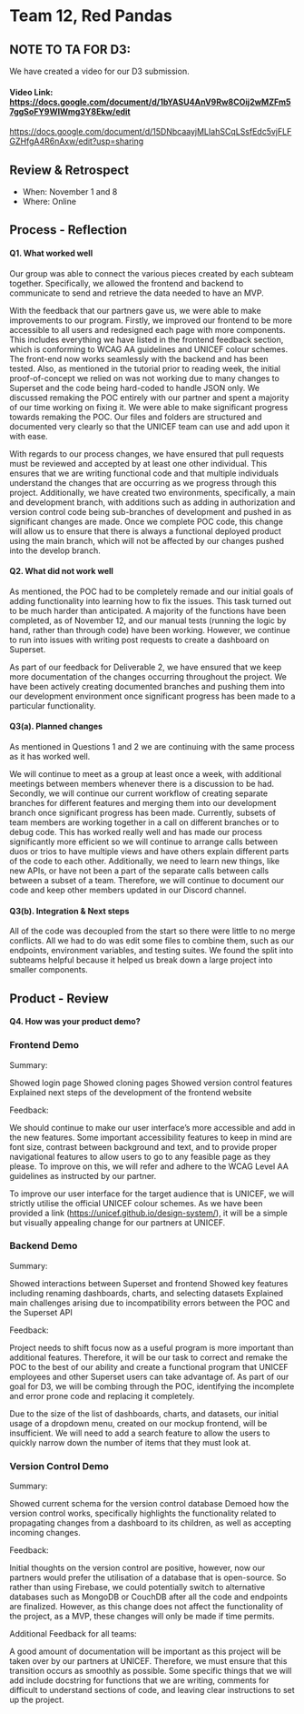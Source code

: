 # Team 12, Red Pandas

## NOTE TO TA FOR D3:

We have created a video for our D3 submission.

#### Video Link: https://docs.google.com/document/d/1bYASU4AnV9Rw8COij2wMZFm57ggSoFY9WIWmg3Y8Ekw/edit

https://docs.google.com/document/d/15DNbcaayjMLIahSCqLSsfEdc5vjFLFGZHfgA4R6nAxw/edit?usp=sharing

## Review & Retrospect

 * When: November 1 and 8
 * Where: Online

## Process - Reflection

#### Q1. What worked well

Our group was able to connect the various pieces created by each subteam together. Specifically, we allowed the frontend and backend to communicate to send and retrieve the data needed to have an MVP. 

With the feedback that our partners gave us, we were able to make improvements to our program. Firstly, we improved our frontend to be more accessible to all users and redesigned each page with more components. This includes everything we have listed in the frontend feedback section, which is conforming to WCAG AA guidelines and UNICEF colour schemes. The front-end now works seamlessly with the backend and has been tested. Also, as mentioned in the tutorial prior to reading week, the initial proof-of-concept we relied on was not working due to many changes to Superset and the code being hard-coded to handle JSON only. We discussed remaking the POC entirely with our partner and spent a majority of our time working on fixing it. We were able to make significant progress towards remaking the POC. Our files and folders are structured and documented very clearly so that the UNICEF team can use and add upon it with ease.

With regards to our process changes, we have ensured that pull requests must be reviewed and accepted by at least one other individual. This ensures that we are writing functional code and that multiple individuals understand the changes that are occurring as we progress through this project. Additionally, we have created two environments, specifically, a main and development branch, with additions such as adding in authorization and version control code being sub-branches of development and pushed in as significant changes are made. Once we complete POC code, this change will allow us to ensure that there is always a functional deployed product using the main branch, which will not be affected by our changes pushed into the develop branch.

#### Q2. What did not work well

As mentioned, the POC had to be completely remade and our initial goals of adding functionality into learning how to fix the issues. This task turned out to be much harder than anticipated. A majority of the functions have been completed, as of November 12, and our manual tests (running the logic by hand, rather than through code) have been working. However, we continue to run into issues with writing post requests to create a dashboard on Superset.

As part of our feedback for Deliverable 2, we have ensured that we keep more documentation of the changes occurring throughout the project. We have been actively creating documented branches and pushing them into our development environment once significant progress has been made to a particular functionality.

#### Q3(a). Planned changes

As mentioned in Questions 1 and 2 we are continuing with the same process as it has worked well.

We will continue to meet as a group at least once a week, with additional meetings between members whenever there is a discussion to be had. Secondly, we will continue our current workflow of creating separate branches for different features and merging them into our development branch once significant progress has been made. Currently, subsets of team members are working together in a call on different branches or to debug code. This has worked really well and has made our process significantly more efficient so we will continue to arrange calls between duos or trios to have multiple views and have others explain different parts of the code to each other. Additionally, we need to learn new things, like new APIs, or have not been a part of the separate calls between calls between a subset of a team. Therefore, we will continue to document our code and keep other members updated in our Discord channel.

#### Q3(b). Integration & Next steps

All of the code was decoupled from the start so there were little to no merge conflicts. All we had to do was edit some files to combine them, such as our endpoints, environment variables, and testing suites. We found the split into subteams helpful because it helped us break down a large project into smaller components. 

## Product - Review

#### Q4. How was your product demo?

### Frontend Demo

Summary:

Showed login page
Showed cloning pages
Showed version control features
Explained next steps of the development of the frontend website

Feedback:

We should continue to make our user interface’s more accessible and add in the new features. Some important accessibility features to keep in mind are font size, contrast between background and text, and to provide proper navigational features to allow users to go to any feasible page as they please. To improve on this, we will refer and adhere to the WCAG Level AA guidelines as instructed by our partner.

To improve our user interface for the target audience that is UNICEF, we will strictly utilise the official UNICEF colour schemes. As we have been provided a link (https://unicef.github.io/design-system/), it will be a simple but visually appealing change for our partners at UNICEF.

### Backend Demo

Summary:

Showed interactions between Superset and frontend
Showed key features including renaming dashboards, charts, and selecting datasets
Explained main challenges arising due to incompatibility errors between the POC and the Superset API

Feedback:

Project needs to shift focus now as a useful program is more important than additional features. Therefore, it will be our task to correct and remake the POC to the best of our ability and create a functional program that UNICEF employees and other Superset users can take advantage of. As part of our goal for D3, we will be combing through the POC, identifying the incomplete and error prone code and replacing it completely.

Due to the size of the list of dashboards, charts, and datasets, our initial usage of a dropdown menu, created on our mockup frontend, will be insufficient. We will need to add a search feature to allow the users to quickly narrow down the number of items that they must look at.

### Version Control Demo

Summary:

Showed current schema for the version control database
Demoed how the version control works, specifically highlights the functionality related to propagating changes from a dashboard to its children, as well as accepting incoming changes.

Feedback:

Initial thoughts on the version control are positive, however, now our partners would prefer the utilisation of a database that is open-source. So rather than using Firebase, we could potentially switch to alternative databases such as MongoDB or CouchDB after all the code and endpoints are finalized. However, as this change does not affect the functionality of the project, as a MVP, these changes will only be made if time permits. 

Additional Feedback for all teams:

A good amount of documentation will be important as this project will be taken over by our partners at UNICEF. Therefore, we must ensure that this transition occurs as smoothly as possible. Some specific things that we will add include docstring for functions that we are writing, comments for difficult to understand sections of code, and leaving clear instructions to set up the project.
